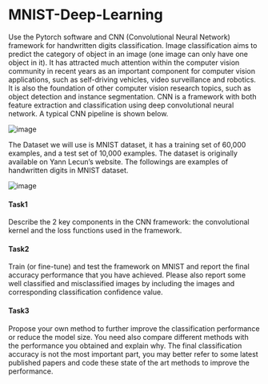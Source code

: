# MNIST-Deep-Learning

Use the Pytorch software and CNN (Convolutional Neural Network) framework for handwritten digits classification. Image classification aims to predict the category of object in an image (one image can only have one object in it). It has attracted much attention within the computer vision community in recent years as an important component for computer vision applications, such as self-driving vehicles, video surveillance and robotics. It is also the foundation of other computer vision research topics, such as object detection and instance segmentation. CNN is a framework with both feature extraction and classification using deep convolutional neural network. A typical CNN pipeline is shown below.


![image](https://github.com/user-attachments/assets/32fe89f5-a80b-4af6-8970-6ead50a1893b)

The Dataset we will use is MNIST dataset, it has a training set of 60,000 examples, and a test set of 10,000 examples. The dataset is originally available on Yann Lecun’s website. The followings are examples of handwritten digits in MNIST dataset. 


![image](https://github.com/user-attachments/assets/74fee1ac-9118-41c3-a268-e3713eb8c327)


#### Task1

Describe the 2 key components in the CNN framework: the convolutional kernel and the loss functions used in the framework.

#### Task2

Train (or fine-tune) and test the framework on MNIST and report the final accuracy performance that you have achieved. Please also report some well classified and misclassified images by including the images and corresponding classification confidence value.

#### Task3

Propose your own method to further improve the classification performance or reduce the model size. You need also compare different methods with the performance you obtained and explain why. The final classification accuracy is not the most important part, you may better refer to some latest published papers and code these state of the art methods to improve the performance.










